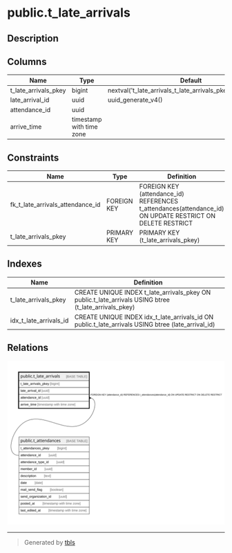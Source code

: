 # public.t_late_arrivals

## Description

## Columns

| Name | Type | Default | Nullable | Children | Parents | Comment |
| ---- | ---- | ------- | -------- | -------- | ------- | ------- |
| t_late_arrivals_pkey | bigint | nextval('t_late_arrivals_t_late_arrivals_pkey_seq'::regclass) | false |  |  |  |
| late_arrival_id | uuid | uuid_generate_v4() | false |  |  |  |
| attendance_id | uuid |  | false |  | [public.t_attendances](public.t_attendances.md) |  |
| arrive_time | timestamp with time zone |  | false |  |  |  |

## Constraints

| Name | Type | Definition |
| ---- | ---- | ---------- |
| fk_t_late_arrivals_attendance_id | FOREIGN KEY | FOREIGN KEY (attendance_id) REFERENCES t_attendances(attendance_id) ON UPDATE RESTRICT ON DELETE RESTRICT |
| t_late_arrivals_pkey | PRIMARY KEY | PRIMARY KEY (t_late_arrivals_pkey) |

## Indexes

| Name | Definition |
| ---- | ---------- |
| t_late_arrivals_pkey | CREATE UNIQUE INDEX t_late_arrivals_pkey ON public.t_late_arrivals USING btree (t_late_arrivals_pkey) |
| idx_t_late_arrivals_id | CREATE UNIQUE INDEX idx_t_late_arrivals_id ON public.t_late_arrivals USING btree (late_arrival_id) |

## Relations

![er](public.t_late_arrivals.svg)

---

> Generated by [tbls](https://github.com/k1LoW/tbls)
